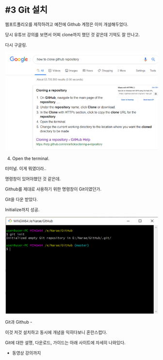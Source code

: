 # \#3 Git 설치

웹포트폴리오를 제작하려고 예전에 Github 계정은 이미 개설해두었다.

당시 유튜브 강의를 보면서 어찌 clone까지 했던 것 같은데 기억도 잘 안나고.

다시 구글링.

![](../.gitbook/assets/image%20%2810%29.png)

4. Open the terminal.

터미널. 이게 뭐였더라..

명령창이 있어야했던 것 같은데.

Github를 제대로 사용하기 위한 명령창이 Git이였던가.

Git을 다운 받았다. 

Initialize까지 성공.

![](../.gitbook/assets/image%20%283%29.png)





Git과 Github - 

이것 저것 설치하고 동시에 개념을 익히다보니 혼란스럽다.

Git에 대한 설명, 다운로드, 가이드는 아래 사이트에 자세히 나와있다.

+ 동영상 강의까지







